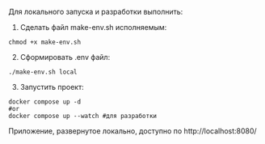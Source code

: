 Для локального запуска и разработки выполнить:
1. Сделать файл make-env.sh исполняемым:
```shell
chmod +x make-env.sh
```
2. Сформировать .env файл:
```shell
./make-env.sh local
```
3. Запустить проект:
```shell
docker compose up -d
#or
docker compose up --watch #для разработки
```
Приложение, развернутое локально, доступно по http://localhost:8080/